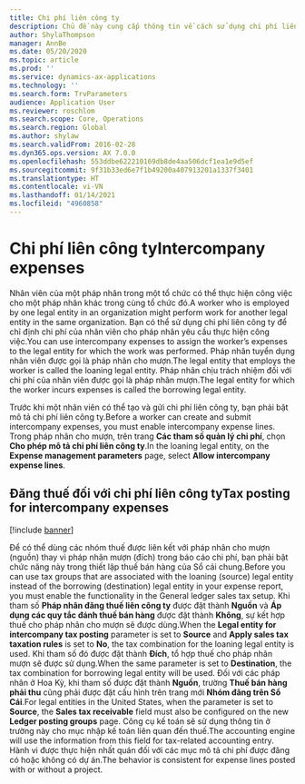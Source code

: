 ```yaml
---
title: Chi phí liên công ty
description: Chủ đề này cung cấp thông tin về cách sử dụng chi phí liên công ty để chỉ định chi phí của nhân viên cho pháp nhân yêu cầu thực hiện công việc.
author: ShylaThompson
manager: AnnBe
ms.date: 05/20/2020
ms.topic: article
ms.prod: ''
ms.service: dynamics-ax-applications
ms.technology: ''
ms.search.form: TrvParameters
audience: Application User
ms.reviewer: roschlom
ms.search.scope: Core, Operations
ms.search.region: Global
ms.author: shylaw
ms.search.validFrom: 2016-02-28
ms.dyn365.ops.version: AX 7.0.0
ms.openlocfilehash: 553ddbe622210169db8de4aa506dcf1ea1e9d5ef
ms.sourcegitcommit: 9f31b33ed6e7f1b49200a407913201a1337f3401
ms.translationtype: HT
ms.contentlocale: vi-VN
ms.lasthandoff: 01/14/2021
ms.locfileid: "4960858"
---
```

# <a name="intercompany-expenses"></a><span data-ttu-id="acf54-103">Chi phí liên công ty</span><span class="sxs-lookup"><span data-stu-id="acf54-103">Intercompany expenses</span></span>

<span data-ttu-id="acf54-104">Nhân viên của một pháp nhân trong một tổ chức có thể thực hiện công việc cho một pháp nhân khác trong cùng tổ chức đó.</span><span class="sxs-lookup"><span data-stu-id="acf54-104">A worker who is employed by one legal entity in an organization might perform work for another legal entity in the same organization.</span></span> <span data-ttu-id="acf54-105">Bạn có thể sử dụng chi phí liên công ty để chỉ định chi phí của nhân viên cho pháp nhân yêu cầu thực hiện công việc.</span><span class="sxs-lookup"><span data-stu-id="acf54-105">You can use intercompany expenses to assign the worker’s expenses to the legal entity for which the  work was performed.</span></span> <span data-ttu-id="acf54-106">Pháp nhân tuyển dụng nhân viên được gọi là pháp nhân cho mượn.</span><span class="sxs-lookup"><span data-stu-id="acf54-106">The legal entity that employs the worker is called the loaning legal entity.</span></span> <span data-ttu-id="acf54-107">Pháp nhân chịu trách nhiệm đối với chi phí của nhân viên được gọi là pháp nhân mượn.</span><span class="sxs-lookup"><span data-stu-id="acf54-107">The legal entity for which the worker incurs expenses is called the borrowing legal entity.</span></span> 

<span data-ttu-id="acf54-108">Trước khi một nhân viên có thể tạo và gửi chi phí liên công ty, bạn phải bật mô tả chi phí liên công ty.</span><span class="sxs-lookup"><span data-stu-id="acf54-108">Before a worker can create and submit intercompany expenses, you must enable intercompany expense lines.</span></span> <span data-ttu-id="acf54-109">Trong pháp nhân cho mượn, trên trang **Các tham số quản lý chi phí**, chọn **Cho phép mô tả chi phí liên công ty**.</span><span class="sxs-lookup"><span data-stu-id="acf54-109">In the loaning legal entity, on the **Expense management parameters** page, select **Allow intercompany expense lines**.</span></span> 

## <a name="tax-posting-for-intercompany-expenses"></a><span data-ttu-id="acf54-110">Đăng thuế đối với chi phí liên công ty</span><span class="sxs-lookup"><span data-stu-id="acf54-110">Tax posting for intercompany expenses</span></span>

[!include [banner](../includes/banner.md)]

<span data-ttu-id="acf54-111">Để có thể dùng các nhóm thuế được liên kết với pháp nhân cho mượn (nguồn) thay vì pháp nhân mượn (đích) trong báo cáo chi phí, bạn phải bật chức năng này trong thiết lập thuế bán hàng của Sổ cái chung.</span><span class="sxs-lookup"><span data-stu-id="acf54-111">Before you can use tax groups that are associated with the loaning (source) legal entity instead of the borrowing (destination) legal entity in your expense report, you must enable the functionality in the General ledger sales tax setup.</span></span> <span data-ttu-id="acf54-112">Khi tham số **Pháp nhân đăng thuế liên công ty** được đặt thành **Nguồn** và **Áp dụng các quy tắc đánh thuế bán hàng** được đặt thành **Không**, sự kết hợp thuế cho pháp nhân cho mượn sẽ được dùng.</span><span class="sxs-lookup"><span data-stu-id="acf54-112">When the **Legal entity for intercompany tax posting** parameter is set to **Source** and **Apply sales tax taxation rules** is set to **No**, the tax combination for the loaning legal entity is used.</span></span> <span data-ttu-id="acf54-113">Khi tham số đó được đặt thành **Đích**, tổ hợp thuế cho pháp nhân mượn sẽ được sử dụng.</span><span class="sxs-lookup"><span data-stu-id="acf54-113">When the same parameter is set to **Destination**, the tax combination for borrowing legal entity will be used.</span></span> <span data-ttu-id="acf54-114">Đối với các pháp nhân ở Hoa Kỳ, khi tham số được đặt thành **Nguồn**, trường **Thuế bán hàng phải thu** cũng phải được đặt cấu hình trên trang mới **Nhóm đăng trên Sổ Cái**.</span><span class="sxs-lookup"><span data-stu-id="acf54-114">For legal entities in the United States, when the parameter is set to **Source**, the **Sales tax receivable** field must also be configured on the new **Ledger posting groups** page.</span></span> <span data-ttu-id="acf54-115">Công cụ kế toán sẽ sử dụng thông tin ở trường này cho mục nhập kế toán liên quan đến thuế.</span><span class="sxs-lookup"><span data-stu-id="acf54-115">The accounting engine will use the information from this field for tax-related accounting entry.</span></span>   
<span data-ttu-id="acf54-116">Hành vi được thực hiện nhất quán đối với các mục mô tả chi phí được đăng có hoặc không có dự án.</span><span class="sxs-lookup"><span data-stu-id="acf54-116">The behavior is consistent for expense lines posted with or without a project.</span></span>  
